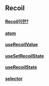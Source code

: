 ## Recoil

#### [Recoil이란?](https://github.com/Ubinquitous/Details/blob/master/Recoil/Recoil.md)

#### [atom](https://github.com/Ubinquitous/Details/blob/master/Recoil/atom.md)

#### [useRecoilValue](https://github.com/Ubinquitous/Details/blob/master/Recoil/useRecoilValue.md)

#### [useSetRecoilState](https://github.com/Ubinquitous/Details/blob/master/Recoil/useSetRecoilState.md)

#### [useRecoilState](https://github.com/Ubinquitous/Details/blob/master/Recoil/useRecoilState.md)

#### [selector](https://github.com/Ubinquitous/Details/blob/master/Recoil/selector.md)
